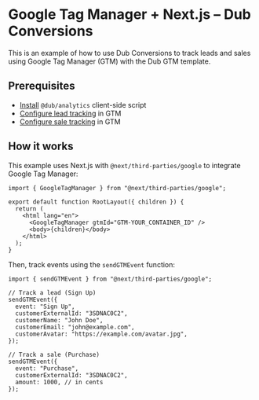 # Google Tag Manager + Next.js – Dub Conversions

This is an example of how to use Dub Conversions to track leads and sales using Google Tag Manager (GTM) with the Dub GTM template.

## Prerequisites

- [Install](https://dub.co/docs/sdks/client-side/installation-guides/google-tag-manager) `@dub/analytics` client-side script
- [Configure lead tracking](https://dub.co/docs/conversions/leads/google-tag-manager) in GTM
- [Configure sale tracking](https://dub.co/docs/conversions/sales/google-tag-manager) in GTM

## How it works

This example uses Next.js with `@next/third-parties/google` to integrate Google Tag Manager:

```tsx
import { GoogleTagManager } from "@next/third-parties/google";

export default function RootLayout({ children }) {
  return (
    <html lang="en">
      <GoogleTagManager gtmId="GTM-YOUR_CONTAINER_ID" />
      <body>{children}</body>
    </html>
  );
}
```

Then, track events using the `sendGTMEvent` function:

```tsx
import { sendGTMEvent } from "@next/third-parties/google";

// Track a lead (Sign Up)
sendGTMEvent({
  event: "Sign Up",
  customerExternalId: "3SDNAC0C2",
  customerName: "John Doe",
  customerEmail: "john@example.com",
  customerAvatar: "https://example.com/avatar.jpg",
});

// Track a sale (Purchase)
sendGTMEvent({
  event: "Purchase",
  customerExternalId: "3SDNAC0C2",
  amount: 1000, // in cents
});
```
